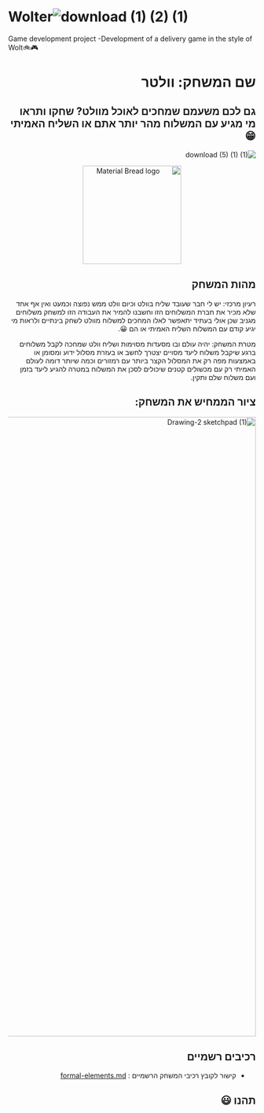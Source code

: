 # Wolter![download (1) (2) (1)](https://user-images.githubusercontent.com/73976733/226823692-bb523cc8-adc8-4c56-bfff-83fbfa226319.jpeg)




Game development project -Development of a delivery game in the style of Wolt:bike::video_game:

<div dir='rtl' lang='he'>

# שם המשחק: וולטר
  

## גם לכם משעמם שמחכים לאוכל מוולט? שחקו ותראו מי מגיע עם המשלוח מהר יותר אתם או השליח האמיתי :grin: ##

<p align="center">
  
  ![download (5) (1) (1)](https://user-images.githubusercontent.com/73976733/226822343-26da4a5f-c885-4583-aaa1-cc3edebc45e7.jpeg)
  
</p>
  
  <p align="center">
    <img width="200" src="http://material-bread.org/logo-shadow.svg" alt="Material Bread logo">
</p>

## מהות המשחק
רעיון מרכזי: יש לי חבר שעובד שליח בוולט וכיום וולט ממש נפוצה וכמעט ואין אף אחד שלא מכיר את חברת המשלוחים הזו וחשבנו להמיר את העבודה הזו למשחק משלוחים מגניב שכן אולי בעתיד יתאפשר לאלו המחכים למשלוח מוולט לשחק בינתיים ולראות מי יגיע קודם עם המשלוח השליח האמיתי או הם 😀.

מטרת המשחק: יהיה עולם ובו מסעדות מסוימות ושליח וולט שמחכה לקבל משלוחים ברגע שיקבל משלוח ליעד מסויים יצטרך לחשב או בעזרת מסלול ידוע ומסומן או באמצעות מפה רק את המסלול הקצר ביותר עם רמזורים וכמה שיותר דומה לעולם האמיתי רק עם מכשולים קטנים שיכולים לסכן את המשלוח במטרה להגיע ליעד בזמן ועם משלוח שלם ותקין.
 
## ציור הממחיש את המשחק:

<img width="1260" alt="Drawing-2 sketchpad (1)" src="https://user-images.githubusercontent.com/73976733/226821369-7789929d-abfc-4b4a-951f-f431b3a93d08.png">





## רכיבים רשמיים
* קישור לקובץ רכיבי המשחק הרשמיים :
[formal-elements.md](https://github.com/GameDev-K-G/SchoolMarbleGame-/blob/main/formal-elements.md)
 


## תהנו :smiley:
</div>

